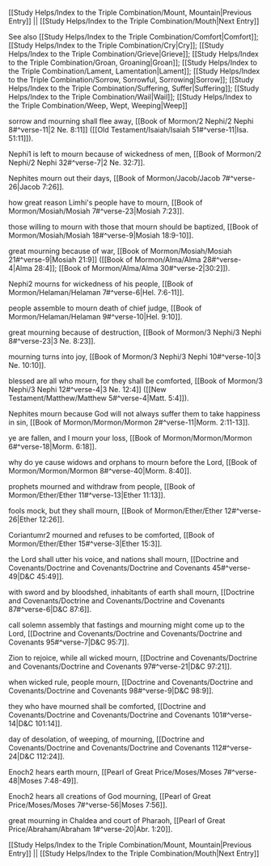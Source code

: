 [[Study Helps/Index to the Triple Combination/Mount, Mountain|Previous Entry]]  ||  [[Study Helps/Index to the Triple Combination/Mouth|Next Entry]]

 See also [[Study Helps/Index to the Triple Combination/Comfort|Comfort]]; [[Study Helps/Index to the Triple Combination/Cry|Cry]]; [[Study Helps/Index to the Triple Combination/Grieve|Grieve]]; [[Study Helps/Index to the Triple Combination/Groan, Groaning|Groan]]; [[Study Helps/Index to the Triple Combination/Lament, Lamentation|Lament]]; [[Study Helps/Index to the Triple Combination/Sorrow, Sorrowful, Sorrowing|Sorrow]]; [[Study Helps/Index to the Triple Combination/Suffering, Suffer|Suffering]]; [[Study Helps/Index to the Triple Combination/Wail|Wail]]; [[Study Helps/Index to the Triple Combination/Weep, Wept, Weeping|Weep]]

 sorrow and mourning shall flee away, [[Book of Mormon/2 Nephi/2 Nephi 8#^verse-11|2 Ne. 8:11]] ([[Old Testament/Isaiah/Isaiah 51#^verse-11|Isa. 51:11]]).

 Nephi1 is left to mourn because of wickedness of men, [[Book of Mormon/2 Nephi/2 Nephi 32#^verse-7|2 Ne. 32:7]].

 Nephites mourn out their days, [[Book of Mormon/Jacob/Jacob 7#^verse-26|Jacob 7:26]].

 how great reason Limhi's people have to mourn, [[Book of Mormon/Mosiah/Mosiah 7#^verse-23|Mosiah 7:23]].

 those willing to mourn with those that mourn should be baptized, [[Book of Mormon/Mosiah/Mosiah 18#^verse-9|Mosiah 18:9-10]].

 great mourning because of war, [[Book of Mormon/Mosiah/Mosiah 21#^verse-9|Mosiah 21:9]] ([[Book of Mormon/Alma/Alma 28#^verse-4|Alma 28:4]]; [[Book of Mormon/Alma/Alma 30#^verse-2|30:2]]).

 Nephi2 mourns for wickedness of his people, [[Book of Mormon/Helaman/Helaman 7#^verse-6|Hel. 7:6-11]].

 people assemble to mourn death of chief judge, [[Book of Mormon/Helaman/Helaman 9#^verse-10|Hel. 9:10]].

 great mourning because of destruction, [[Book of Mormon/3 Nephi/3 Nephi 8#^verse-23|3 Ne. 8:23]].

 mourning turns into joy, [[Book of Mormon/3 Nephi/3 Nephi 10#^verse-10|3 Ne. 10:10]].

 blessed are all who mourn, for they shall be comforted, [[Book of Mormon/3 Nephi/3 Nephi 12#^verse-4|3 Ne. 12:4]] ([[New Testament/Matthew/Matthew 5#^verse-4|Matt. 5:4]]).

 Nephites mourn because God will not always suffer them to take happiness in sin, [[Book of Mormon/Mormon/Mormon 2#^verse-11|Morm. 2:11-13]].

 ye are fallen, and I mourn your loss, [[Book of Mormon/Mormon/Mormon 6#^verse-18|Morm. 6:18]].

 why do ye cause widows and orphans to mourn before the Lord, [[Book of Mormon/Mormon/Mormon 8#^verse-40|Morm. 8:40]].

 prophets mourned and withdraw from people, [[Book of Mormon/Ether/Ether 11#^verse-13|Ether 11:13]].

 fools mock, but they shall mourn, [[Book of Mormon/Ether/Ether 12#^verse-26|Ether 12:26]].

 Coriantumr2 mourned and refuses to be comforted, [[Book of Mormon/Ether/Ether 15#^verse-3|Ether 15:3]].

 the Lord shall utter his voice, and nations shall mourn, [[Doctrine and Covenants/Doctrine and Covenants/Doctrine and Covenants 45#^verse-49|D&C 45:49]].

 with sword and by bloodshed, inhabitants of earth shall mourn, [[Doctrine and Covenants/Doctrine and Covenants/Doctrine and Covenants 87#^verse-6|D&C 87:6]].

 call solemn assembly that fastings and mourning might come up to the Lord, [[Doctrine and Covenants/Doctrine and Covenants/Doctrine and Covenants 95#^verse-7|D&C 95:7]].

 Zion to rejoice, while all wicked mourn, [[Doctrine and Covenants/Doctrine and Covenants/Doctrine and Covenants 97#^verse-21|D&C 97:21]].

 when wicked rule, people mourn, [[Doctrine and Covenants/Doctrine and Covenants/Doctrine and Covenants 98#^verse-9|D&C 98:9]].

 they who have mourned shall be comforted, [[Doctrine and Covenants/Doctrine and Covenants/Doctrine and Covenants 101#^verse-14|D&C 101:14]].

 day of desolation, of weeping, of mourning, [[Doctrine and Covenants/Doctrine and Covenants/Doctrine and Covenants 112#^verse-24|D&C 112:24]].

 Enoch2 hears earth mourn, [[Pearl of Great Price/Moses/Moses 7#^verse-48|Moses 7:48-49]].

 Enoch2 hears all creations of God mourning, [[Pearl of Great Price/Moses/Moses 7#^verse-56|Moses 7:56]].

 great mourning in Chaldea and court of Pharaoh, [[Pearl of Great Price/Abraham/Abraham 1#^verse-20|Abr. 1:20]].

[[Study Helps/Index to the Triple Combination/Mount, Mountain|Previous Entry]]  ||  [[Study Helps/Index to the Triple Combination/Mouth|Next Entry]]